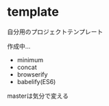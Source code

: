 # template

自分用のプロジェクトテンプレート

作成中...

- minimum
- concat
- browserify
- babelify(ES6)

masterは気分で変える

